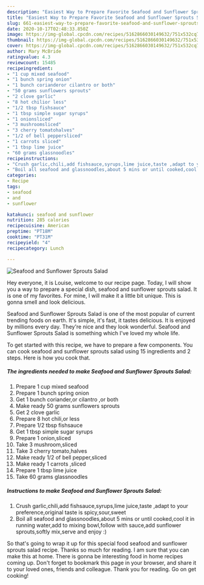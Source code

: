 ```yaml
---
description: "Easiest Way to Prepare Favorite Seafood and Sunflower Sprouts Salad"
title: "Easiest Way to Prepare Favorite Seafood and Sunflower Sprouts Salad"
slug: 661-easiest-way-to-prepare-favorite-seafood-and-sunflower-sprouts-salad
date: 2020-10-17T02:48:33.850Z
image: https://img-global.cpcdn.com/recipes/5162866030149632/751x532cq70/seafood-and-sunflower-sprouts-salad-recipe-main-photo.jpg
thumbnail: https://img-global.cpcdn.com/recipes/5162866030149632/751x532cq70/seafood-and-sunflower-sprouts-salad-recipe-main-photo.jpg
cover: https://img-global.cpcdn.com/recipes/5162866030149632/751x532cq70/seafood-and-sunflower-sprouts-salad-recipe-main-photo.jpg
author: Mary McBride
ratingvalue: 4.3
reviewcount: 15485
recipeingredient:
- "1 cup mixed seafood"
- "1 bunch spring onion"
- "1 bunch corianderor cilantro or both"
- "50 grams sunflowers sprouts"
- "2 clove garlic"
- "8 hot chilior less"
- "1/2 tbsp fishsauce"
- "1 tbsp simple sugar syrups"
- "1 onionsliced"
- "3 mushroomsliced"
- "3 cherry tomatohalves"
- "1/2 of bell peppersliced"
- "1 carrots sliced"
- "1 tbsp lime juice"
- "60 grams glassnoodles"
recipeinstructions:
- "Crush garlic,chili,add fishsauce,syrups,lime juice,taste ,adapt to your preference,original taste is spicy,sour,sweet"
- "Boil all seafood and glassnoodles,about 5 mins or until cooked,cool it in running water,add to mixing bowl,follow with sauce,add sunflower sprouts,softly mix,serve and enjoy :)"
categories:
- Recipe
tags:
- seafood
- and
- sunflower

katakunci: seafood and sunflower 
nutrition: 285 calories
recipecuisine: American
preptime: "PT18M"
cooktime: "PT31M"
recipeyield: "4"
recipecategory: Lunch

---
```



![Seafood and Sunflower Sprouts Salad](https://img-global.cpcdn.com/recipes/5162866030149632/751x532cq70/seafood-and-sunflower-sprouts-salad-recipe-main-photo.jpg)

Hey everyone, it is Louise, welcome to our recipe page. Today, I will show you a way to prepare a special dish, seafood and sunflower sprouts salad. It is one of my favorites. For mine, I will make it a little bit unique. This is gonna smell and look delicious.



Seafood and Sunflower Sprouts Salad is one of the most popular of current trending foods on earth. It's simple, it's fast, it tastes delicious. It is enjoyed by millions every day. They're nice and they look wonderful. Seafood and Sunflower Sprouts Salad is something which I've loved my whole life.


To get started with this recipe, we have to prepare a few components. You can cook seafood and sunflower sprouts salad using 15 ingredients and 2 steps. Here is how you cook that.

<!--inarticleads1-->

##### The ingredients needed to make Seafood and Sunflower Sprouts Salad:

1. Prepare 1 cup mixed seafood
1. Prepare 1 bunch spring onion
1. Get 1 bunch coriander,or cilantro ,or both
1. Make ready 50 grams sunflowers sprouts
1. Get 2 clove garlic
1. Prepare 8 hot chili,or less
1. Prepare 1/2 tbsp fishsauce
1. Get 1 tbsp simple sugar syrups
1. Prepare 1 onion,sliced
1. Take 3 mushroom,sliced
1. Take 3 cherry tomato,halves
1. Make ready 1/2 of bell pepper,sliced
1. Make ready 1 carrots ,sliced
1. Prepare 1 tbsp lime juice
1. Take 60 grams glassnoodles




<!--inarticleads2-->

##### Instructions to make Seafood and Sunflower Sprouts Salad:

1. Crush garlic,chili,add fishsauce,syrups,lime juice,taste ,adapt to your preference,original taste is spicy,sour,sweet
1. Boil all seafood and glassnoodles,about 5 mins or until cooked,cool it in running water,add to mixing bowl,follow with sauce,add sunflower sprouts,softly mix,serve and enjoy :)




So that's going to wrap it up for this special food seafood and sunflower sprouts salad recipe. Thanks so much for reading. I am sure that you can make this at home. There is gonna be interesting food in home recipes coming up. Don't forget to bookmark this page in your browser, and share it to your loved ones, friends and colleague. Thank you for reading. Go on get cooking!

